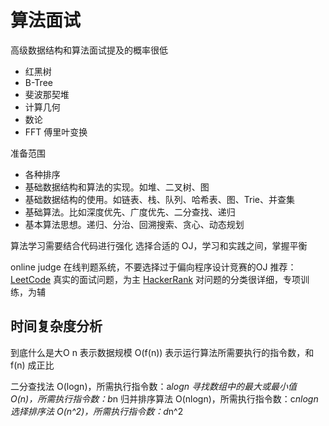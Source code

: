 # 算法面试

高级数据结构和算法面试提及的概率很低
- 红黑树
- B-Tree
- 斐波那契堆
- 计算几何
- 数论
- FFT 傅里叶变换

准备范围
- 各种排序
- 基础数据结构和算法的实现。如堆、二叉树、图
- 基础数据结构的使用。如链表、栈、队列、哈希表、图、Trie、并查集
- 基础算法。比如深度优先、广度优先、二分查找、递归
- 基本算法思想。递归、分治、回溯搜索、贪心、动态规划

算法学习需要结合代码进行强化
选择合适的 OJ，学习和实践之间，掌握平衡

online judge 在线判题系统，不要选择过于偏向程序设计竞赛的OJ
推荐：
[LeetCode](https://leetcode-cn.com) 真实的面试问题，为主
[HackerRank](https://www.hackerrank.com) 对问题的分类很详细，专项训练，为辅

## 时间复杂度分析

到底什么是大O
n 表示数据规模
O(f(n)) 表示运行算法所需要执行的指令数，和 f(n) 成正比

二分查找法 O(logn)，所需执行指令数：a*logn
寻找数组中的最大或最小值 O(n)，所需执行指令数：b*n
归并排序算法 O(nlogn)，所需执行指令数：c*nlogn
选择排序法 O(n^2)，所需执行指令数：d*n^2



